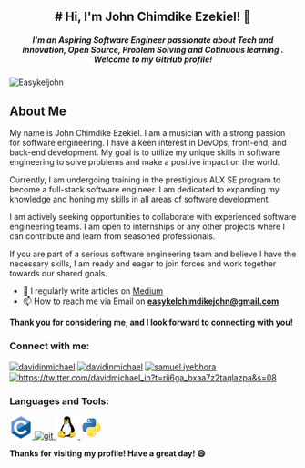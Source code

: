 <h2 align="center"># Hi, I'm John Chimdike Ezekiel! 👋</h2>

<h5 align="center">I'm an Aspiring Software Engineer passionate about Tech and innovation, Open Source, Problem Solving and Cotinuous learning . Welcome to my GitHub profile!</h5>

<p align="left"> <img src="https://komarev.com/ghpvc/?username=Easykeljohn&label=Profile%20views&color=0e75b6&style=flat" alt="Easykeljohn" /> </p>

## About Me

My name is John Chimdike Ezekiel. I am a musician with a strong passion for software engineering. I have a keen interest in DevOps, front-end, and back-end development. My goal is to utilize my unique skills in software engineering to solve problems and make a positive impact on the world.

Currently, I am undergoing training in the prestigious ALX SE program to become a full-stack software engineer. I am dedicated to expanding my knowledge and honing my skills in all areas of software development.

I am actively seeking opportunities to collaborate with experienced software engineering teams. I am open to internships or any other projects where I can contribute and learn from seasoned professionals.

If you are part of a serious software engineering team and believe I have the necessary skills, I am ready and eager to join forces and work together towards our shared goals.

- 📝 I regularly write articles on [Medium](https://medium.com/@easykelchimdikejohn)
- 📫 How to reach me via Email on **easykelchimdikejohn@gmail.com**

**Thank you for considering me, and I look forward to connecting with you!**

<h3 align="left">Connect with me:</h3>
<p align="left">
<a href="https://twitter.com/Johneasykel" target="_blank"><img align="center" src="https://raw.githubusercontent.com/rahuldkjain/github-profile-readme-generator/master/src/images/icons/Social/twitter.svg" alt="davidinmichael" height="30" width="40" /></a>
<a href="https://www.instagram.com/chimdikeezekiel/" target="blank"><img align="center" src="https://raw.githubusercontent.com/rahuldkjain/github-profile-readme-generator/master/src/images/icons/Social/instagram.svg" alt="davidinmichael" height="30" width="40" /></a>
<a href="https://www.linkedin.com/in/chimdikejohn/" target="blank"><img align="center" src="https://raw.githubusercontent.com/rahuldkjain/github-profile-readme-generator/master/src/images/icons/Social/linked-in-alt.svg" alt="samuel iyebhora" height="30" width="40" /></a>
<a href="/https://twitter.com/Johneasykel_in?t=rii6ga_bxaa7z2taqlazpa&s=08" target="blank"><img align="center" src="https://raw.githubusercontent.com/rahuldkjain/github-profile-readme-generator/master/src/images/icons/Social/rss.svg" alt="https://twitter.com/davidmichael_in?t=rii6ga_bxaa7z2taqlazpa&s=08" height="30" width="40" /></a>
</p>

<h3 align="left">Languages and Tools:</h3>
<p align="left"> <a href="https://www.cprogramming.com/" target="_blank" rel="noreferrer"> <img src="https://raw.githubusercontent.com/devicons/devicon/master/icons/c/c-original.svg" alt="c" width="40" height="40"/> </a> <a href="https://git-scm.com/" target="_blank" rel="noreferrer"> <img src="https://www.vectorlogo.zone/logos/git-scm/git-scm-icon.svg" alt="git" width="40" height="40"/> </a> <a href="https://www.linux.org/" target="_blank" rel="noreferrer"> <img src="https://raw.githubusercontent.com/devicons/devicon/master/icons/linux/linux-original.svg" alt="linux" width="40" height="40"/> </a> <a href="https://www.python.org" target="_blank" rel="noreferrer"> <img src="https://raw.githubusercontent.com/devicons/devicon/master/icons/python/python-original.svg" alt="python" width="40" height="40"/> </a> 


**Thanks for visiting my profile! Have a great day! 😄**
